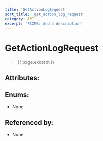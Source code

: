 ```yaml
---
title: 'GetActionLogRequest'
sort_title: 'get_action_log_request'
category: API
excerpt: 'FIXME: Add a description'
---
```


[comment]: <> (THIS PART IS GENERATED - AKA DON'T EDIT THIS PART MANUALLY)

# GetActionLogRequest

> {{ page.excerpt }}

## Attributes:


## Enums:

- None

## Referenced by:

- None

[comment]: <> (YOU CAN EDIT AFTER THIS)
